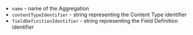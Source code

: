 - `name` - name of the Aggregation
- `contentTypeIdentifier` - string representing the Content Type identifier
- `fieldDefinitionIdentifier` - string representing the Field Definition identifier